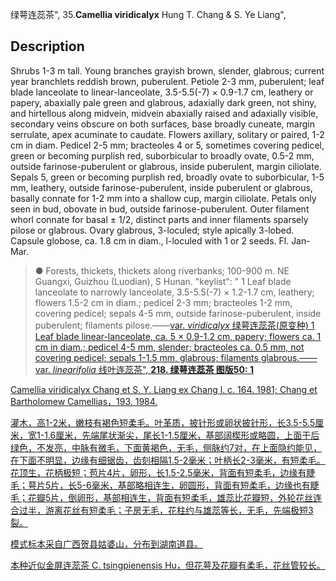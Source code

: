 绿萼连蕊茶",
35.**Camellia viridicalyx** Hung T. Chang & S. Ye Liang",

## Description
Shrubs 1-3 m tall. Young branches grayish brown, slender, glabrous; current year branchlets reddish brown, puberulent. Petiole 2-3 mm, puberulent; leaf blade lanceolate to linear-lanceolate, 3.5-5.5(-7) × 0.9-1.7 cm, leathery or papery, abaxially pale green and glabrous, adaxially dark green, not shiny, and hirtellous along midvein, midvein abaxially raised and adaxially visible, secondary veins obscure on both surfaces, base broadly cuneate, margin serrulate, apex acuminate to caudate. Flowers axillary, solitary or paired, 1-2 cm in diam. Pedicel 2-5 mm; bracteoles 4 or 5, sometimes covering pedicel, green or becoming purplish red, suborbicular to broadly ovate, 0.5-2 mm, outside farinose-puberulent or glabrous, inside puberulent, margin ciliolate. Sepals 5, green or becoming purplish red, broadly ovate to suborbicular, 1-5 mm, leathery, outside farinose-puberulent, inside puberulent or glabrous, basally connate for 1-2 mm into a shallow cup, margin ciliolate. Petals only seen in bud, obovate in bud, outside farinose-puberulent. Outer filament whorl connate for basal ± 1/2, distinct parts and inner filaments sparsely pilose or glabrous. Ovary glabrous, 3-loculed; style apically 3-lobed. Capsule globose, ca. 1.8 cm in diam., l-loculed with 1 or 2 seeds. Fl. Jan-Mar.

> ●  Forests, thickets, thickets along riverbanks; 100-900 m. NE Guangxi, Guizhou (Luodian), S Hunan.
  "keylist": "
1 Leaf blade lanceolate to narrowly lanceolate, 3.5-5.5(-7) × 1.2-1.7 cm, leathery; flowers 1.5-2 cm in diam.; pedicel 2-3 mm; bracteoles 1-2 mm, covering pedicel; sepals 4-5 mm, outside farinose-puberulent, inside puberulent; filaments pilose.——<a href='/info/Camellia viridicalyx var. viridicalyx?t=foc'>var. *viridicalyx* 绿萼连蕊茶(原变种)
1 Leaf blade linear-lanceolate, ca. 5 × 0.9-1.2 cm, papery; flowers ca. 1 cm in diam.; pedicel 4-5 mm, slender; bracteoles ca. 0.5 mm, not covering pedicel; sepals 1-1.5 mm, glabrous; filaments glabrous.——<a href='/info/Camellia viridicalyx var. linearifolia?t=foc'>var. *linearifolia* 线叶连蕊茶",
**218. 绿萼连蕊茶 图版50: 1**

Camellia viridicalyx Chang et S. Y. Liang ex Chang l. c. 164. 1981; Chang et Bartholomew Camellias，193. 1984.

灌木，高1-2米，嫩枝有褐色短柔毛。叶革质，披针形或卵状披针形，长3.5-5.5厘米，宽1-1.6厘米，先端尾状渐尖，尾长1-1.5厘米，基部阔楔形或略圆，上面干后绿色，不发亮，中脉有微毛，下面黄褐色，无毛，侧脉约7对，在上面隐约能见，在下面不明显，边缘有细锯齿，齿刻相隔1.5-2毫米；叶柄长2-3毫米，有短柔毛。花顶生，花柄极短；苞片4片，卵形，长1.5-2.5毫米，背面有短柔毛，边缘有睫毛；萼片5片，长5-6毫米，基部略相连生，卵圆形，背面有短柔毛，边缘也有睫毛；花瓣5片，倒卵形，基部相连生，背面有短柔毛，雄蕊比花瓣短，外轮花丝连合过半，游离花丝有短柔毛；子房无毛，花柱约与雄蕊等长，无毛，先端极短3裂。

模式标本采自广西贺县姑婆山，分布到湖南道县。

本种近似金屏连蕊茶 C. tsingpienensis Hu，但花萼及花瓣有柔毛，花丝管较长。

